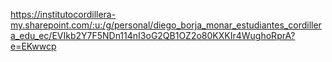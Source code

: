 https://institutocordillera-my.sharepoint.com/:u:/g/personal/diego_borja_monar_estudiantes_cordillera_edu_ec/EVIkb2Y7F5NDn114nI3oG2QB1OZ2o80KXKIr4WughoRprA?e=EKwwcp
